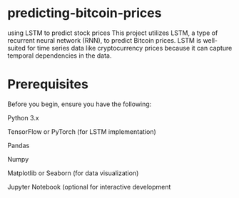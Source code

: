 # predicting-bitcoin-prices
using LSTM to predict stock prices
This project utilizes LSTM, a type of recurrent neural network (RNN), to predict Bitcoin prices. LSTM is well-suited for time series data like cryptocurrency prices because it can capture temporal dependencies in the data.
# Prerequisites
Before you begin, ensure you have the following:

Python 3.x

TensorFlow or PyTorch (for LSTM implementation)

Pandas

Numpy

Matplotlib or Seaborn (for data visualization)

Jupyter Notebook (optional for interactive development
